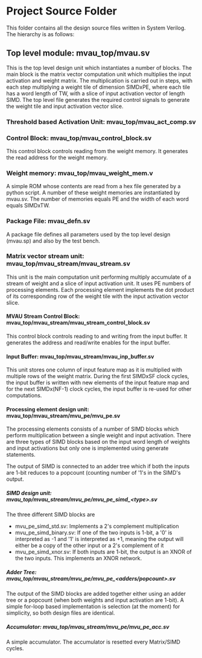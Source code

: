 # Project Source Folder
This folder contains all the design source files written in System Verilog.
The hierarchy is as follows:

## Top level module: mvau_top/mvau.sv
This is the top level design unit which instantiates a number of blocks.
The main block is the matrix vector computation unit which multiplies
the input activation and weight matrix. The multiplication is carried
out in steps, with each step multiplying a weight tile of dimension SIMDxPE,
where each tile has a word length of TW, with a slice of input
activation vector of length SIMD. The top level file generates the required
control signals to generate the weight tile and input activation vector slice.

### Threshold based Activation Unit: mvau_top/mvau_act_comp.sv


### Control Block: mvau_top/mvau_control_block.sv
This control block controls reading from the weight memory. It generates the read address
for the weight memory.

### Weight memory: mvau_top/mvau_weight_mem.v
A simple ROM whose contents are read from a hex file generated by a python script. A number
of these weight memories are instantiated by mvau.sv. The number of memories equals PE and 
the width of each word equals SIMDxTW.

### Package File: mvau_defn.sv
A package file defines all parameters used by the top level design (mvau.sp) and also by the test bench.

### Matrix vector stream unit: mvau_top/mvau_stream/mvau_stream.sv  
This unit is the main computation unit performing multiply accumulate of a
stream of weight and a slice of input activation unit. It uses PE numbers of
processing elements. Each processing element implements the dot product of
its corresponding row of the weight tile with the input activation vector slice.

#### MVAU Stream Control Block: mvau_top/mvau_stream/mvau_stream_control_block.sv
This control block controls reading to and writing from the input buffer. It generates
the address and read/write enables for the input buffer.

#### Input Buffer: mvau_top/mvau_stream/mvau_inp_buffer.sv
This unit stores one column of input feature map as it is multiplied
with multiple rows of the weight matrix. During the first SIMDxSF clock
cycles, the input buffer is written with new elements of the input feature
map and for the next SIMDx(NF-1) clock cycles, the input buffer is re-used
for other computations.

#### Processing element design unit: mvau_top/mvau_stream/mvu_pe/mvu_pe.sv
The processing elements consists of a number of SIMD blocks which perform
multiplication between a single weight and input activation. There are
three types of SIMD blocks based on the input word length of weights and
input activations but only one is implemented using generate statements. 

The output of SIMD is connected to an adder tree which if both the inputs
are 1-bit reduces to a popcount (counting number of '1's in the SIMD's output.

##### SIMD design unit: mvau_top/mvau_stream/mvu_pe/mvu_pe_simd_\<type\>.sv
The three different SIMD blocks are
- mvu_pe_simd_std.sv: Implements a 2's complement multiplication
- mvu_pe_simd_binary.sv: If one of the two inputs is 1-bit, a '0' is
interpreted as -1 and '1' is interpreted as +1, meaning the output will
either be a copy of the other input or a 2's complement of it
- mvu_pe_simd_xnor.sv: If both inputs are 1-bit, the output is an XNOR
of the two inputs. This implements an XNOR network.

##### Adder Tree: mvau_top/mvau_stream/mvu_pe/mvu_pe_\<adders/popcount\>.sv
The output of the SIMD blocks are added together either using an adder
tree or a popcount (when both weights and input activation are 1-bit).
A simple for-loop based implementation is selection (at the moment) for
simplicity, so both design files are identical.

##### Accumulator: mvau_top/mvau_stream/mvu_pe/mvu_pe_acc.sv
A simple accumulator. The accumulator is resetted every Matrix/SIMD cycles.
		 
